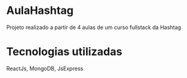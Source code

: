 # AulaHashtag
Projeto realizado a partir de 4 aulas de um curso fullstack da Hashtag

<h1>Tecnologias utilizadas</h1>

ReactJs, MongoDB, JsExpress
